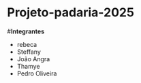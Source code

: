 # Projeto-padaria-2025

#**Integrantes**
- rebeca
- Steffany
- João Angra
- Thamye
- Pedro Oliveira
